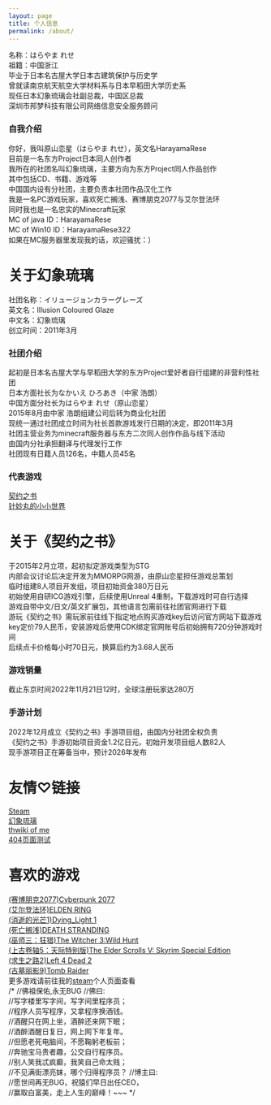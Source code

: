 ```yaml
---
layout: page
title: 个人信息
permalink: /about/
---
```


名称：はらやま れせ<br>
祖籍：中国浙江<br>
毕业于日本名古屋大学日本古建筑保护与历史学<br>
曾就读南京航天航空大学材料系与日本早稻田大学历史系<br>
现任日本幻象琉璃会社副总裁，中国区总裁<br>
深圳市邦梦科技有限公司网络信息安全服务顾问<br>

### 自我介绍
你好，我叫原山恋星（はらやま れせ），英文名HarayamaRese<br>
目前是一名东方Project日本同人创作者<br>
我所在的社团名叫幻象琉璃，主要方向为东方Project同人作品创作<br>
其中包括CD、书籍、游戏等<br>
中国国内设有分社团，主要负责本社团作品汉化工作<br>
我是一名PC游戏玩家，喜欢死亡搁浅、赛博朋克2077与艾尔登法环<br>
同时我也是一名忠实的Minecraft玩家<br>
MC of java ID：HarayamaRese<br>
MC of Win10 ID：HarayamaRese322<br>
如果在MC服务器里发现我的话，欢迎骚扰：）<br>
# 关于幻象琉璃
社团名称：イリュージョンカラーグレーズ<br>
英文名：Illusion Coloured Glaze<br>
中文名：幻象琉璃<br>
创立时间：2011年3月<br>
### 社团介绍
起初是日本名古屋大学与早稻田大学的东方Project爱好者自行组建的非营利性社团<br>
日本方面社长为なかいえ ひろあき（中家 浩朗）<br>
中国方面分社长为はらやま れせ（原山恋星）<br>
2015年8月由中家 浩朗组建公司后转为商业化社团<br>
现统一通过社团成立时间为社长首款游戏发行日期的决定，即2011年3月<br>
社团主营业务为minecraft服务器与东方二次同人创作作品与线下活动<br>
由国内分社承担翻译与代理发行工作<br>
社团现有日籍人员126名，中籍人员45名<br>
### 代表游戏
[契约之书](https://thwiki.cc/-/552c)<br>
[针妙丸的小小世界](https://thwiki.cc/-/52r6)<br>
# 关于《契约之书》
于2015年2月立项，起初拟定游戏类型为STG<br>
内部会议讨论后决定开发为MMORPG网游，由原山恋星担任游戏总策划<br>
临时组建8人项目开发组，项目初始资金380万日元<br>
初始使用自研ICG游戏引擎，后续使用Unreal 4重制，下载游戏时可自行选择<br>
游戏自带中文/日文/英文扩展包，其他语言包需前往社团官网进行下载<br>
游玩《契约之书》需玩家前往线下指定地点购买游戏key后访问官方网站下载游戏<br>
key定价79人民币，安装游戏后使用CDK绑定官网账号后初始拥有720分钟游戏时间<br>
后续点卡价格每小时70日元，换算后约为3.68人民币<br>
### 游戏销量
截止东京时间2022年11月21日12时，全球注册玩家达280万<br>
### 手游计划
2022年12月成立《契约之书》手游项目组，由国内分社团全权负责<br>
《契约之书》手游初始项目资金1.2亿日元，初始开发项目组人数82人<br>
现手游项目正在筹备当中，预计2026年发布<br>
# 友情♡链接
[Steam](https://steamcommunity.com/id/HarayamaRese/)<br>
[幻象琉璃](https://thwiki.cc/-/4m2m)<br>
[thwiki of me](https://thwiki.cc/-/560t)<br>
[404页面测试](1145141919810)<br>
# 喜欢的游戏
[(赛博朋克2077)Cyberpunk 2077](https://store.steampowered.com/app/1091500)<br>
[(艾尔登法环)ELDEN RING](https://store.steampowered.com/app/1245620)<br>
[(消逝的光芒1)Dying_Light 1](https://store.steampowered.com/app/239140)<br>
[(死亡搁浅)DEATH STRANDING]()<br>
[(巫师三：狂猎)The Witcher 3:Wild Hunt](https://store.steampowered.com/app/292030)<br>
[(上古卷轴5：天际特别版)The Elder Scrolls V: Skyrim Special Edition](https://store.steampowered.com/app/489830)<br>
[(求生之路2)Left 4 Dead 2](https://store.steampowered.com/app/550)<br>
[(古墓丽影9)Tomb Raider](https://store.steampowered.com/app/203160)<br>
更多游戏请前往我的[steam](https://steamcommunity.com/id/HarayamaRese/)个人页面查看<br>
/*
//佛祖保佑,永无BUG 
//佛曰:  
//写字楼里写字间，写字间里程序员；  
//程序人员写程序，又拿程序换酒钱。  
//酒醒只在网上坐，酒醉还来网下眠；  
//酒醉酒醒日复日，网上网下年复年。  
//但愿老死电脑间，不愿鞠躬老板前；  
//奔驰宝马贵者趣，公交自行程序员。  
//别人笑我忒疯癫，我笑自己命太贱；  
//不见满街漂亮妹，哪个归得程序员？
//博主曰:  
//愿世间再无BUG，祝猿们早日出任CEO，  
//赢取白富美，走上人生的巅峰！~~~
*/
